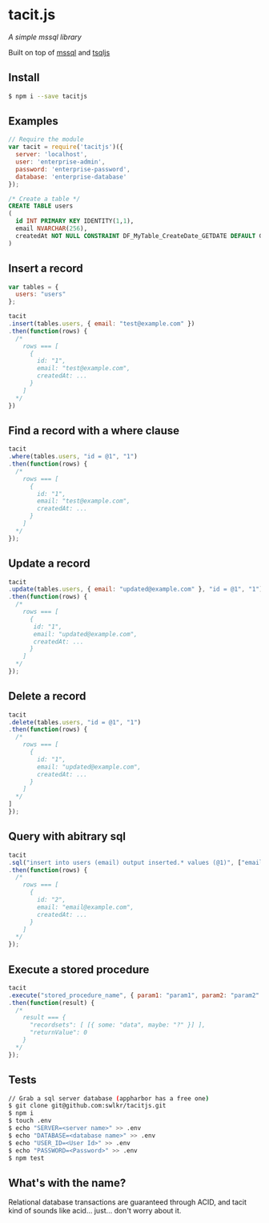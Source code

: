 # tacit.js
_A simple mssql library_

Built on top of [mssql](https://github.com/patriksimek/node-mssql) and [tsqljs](https://github.com/swlkr/tsqljs)

## Install

```bash
$ npm i --save tacitjs
```

## Examples

```js
// Require the module
var tacit = require('tacitjs')({
  server: 'localhost',
  user: 'enterprise-admin',
  password: 'enterprise-password',
  database: 'enterprise-database'
});
```

```sql
/* Create a table */
CREATE TABLE users
(
  id INT PRIMARY KEY IDENTITY(1,1),
  email NVARCHAR(256),
  createdAt NOT NULL CONSTRAINT DF_MyTable_CreateDate_GETDATE DEFAULT GETDATE()
)
```

## Insert a record

```js
var tables = {
  users: "users"
};

tacit
.insert(tables.users, { email: "test@example.com" })
.then(function(rows) {
  /*
    rows === [
      {
        id: "1",
        email: "test@example.com",
        createdAt: ...
      }
    ]
  */
})
```

## Find a record with a where clause

```js
tacit
.where(tables.users, "id = @1", "1")
.then(function(rows) {
  /*
    rows === [
      {
        id: "1",
        email: "test@example.com",
        createdAt: ...
      }
    ]
  */
});
```

## Update a record

```js
tacit
.update(tables.users, { email: "updated@example.com" }, "id = @1", "1")
.then(function(rows) {
  /*
    rows === [
      {
       id: "1",
       email: "updated@example.com",
       createdAt: ...
      }
    ]
  */
});
```


## Delete a record

```js
tacit
.delete(tables.users, "id = @1", "1")
.then(function(rows) {
  /*
    rows === [
      {
        id: "1",
        email: "updated@example.com",
        createdAt: ...
      }
    ]
  */
]
});
```

## Query with abitrary sql

```js
tacit
.sql("insert into users (email) output inserted.* values (@1)", ["email@example.com"])
.then(function(rows) {
  /*
    rows === [
      {
        id: "2",
        email: "email@example.com",
        createdAt: ...
      }
    ]
  */
});
```

## Execute a stored procedure

```js
tacit
.execute("stored_procedure_name", { param1: "param1", param2: "param2" })
.then(function(result) {
  /*
    result === {
      "recordsets": [ [{ some: "data", maybe: "?" }] ],
      "returnValue": 0
    }
  */
});
```

## Tests

```bash
// Grab a sql server database (appharbor has a free one)
$ git clone git@github.com:swlkr/tacitjs.git
$ npm i
$ touch .env
$ echo "SERVER=<server name>" >> .env
$ echo "DATABASE=<database name>" >> .env
$ echo "USER_ID=<User Id>" >> .env
$ echo "PASSWORD=<Password>" >> .env
$ npm test
```

## What's with the name?

Relational database transactions are guaranteed through ACID, and tacit kind of
sounds like acid... just... don't worry about it.
